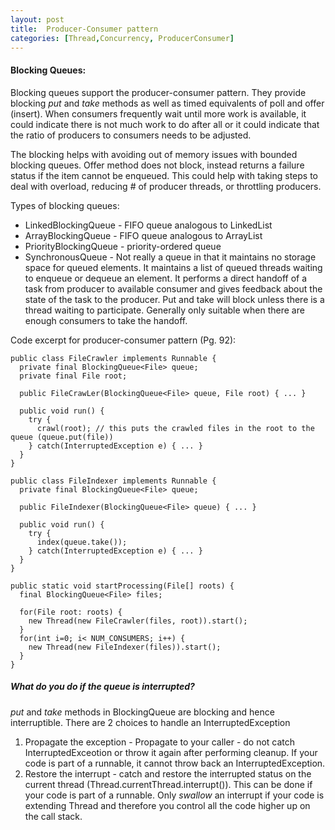 ```yaml
---
layout: post
title:  Producer-Consumer pattern
categories: [Thread,Concurrency, ProducerConsumer]
---
```


#### Blocking Queues:

  Blocking queues support the producer-consumer pattern. They provide blocking *put* and *take* methods as well as timed equivalents of poll and offer (insert).
  When consumers frequently wait until more work is available, it could indicate there is not much work to do after all or
  it could indicate that the ratio of producers to consumers needs to be adjusted.
  
  The blocking helps with avoiding out of memory issues with bounded blocking queues.
  Offer method does not block, instead returns a failure status if the item cannot be enqueued. This could help with taking steps to deal with overload, 
  reducing # of producer threads, or throttling producers.
  
  Types of blocking queues:
  * LinkedBlockingQueue - FIFO queue analogous to LinkedList
  * ArrayBlockingQueue - FIFO queue analogous to ArrayList
  * PriorityBlockingQueue - priority-ordered queue
  * SynchronousQueue - Not really a queue in that it maintains no storage space for queued elements. 
    It maintains a list of queued threads waiting to enqueue or dequeue an element. It performs a direct handoff of a task from producer to available consumer 
    and gives feedback about the state of the task to the producer. Put and take will block unless there is a thread waiting to participate.
    Generally only suitable when there are enough consumers to take the handoff. 
    
  Code excerpt for producer-consumer pattern (Pg. 92):
  ```
  public class FileCrawler implements Runnable {
    private final BlockingQueue<File> queue;
    private final File root;
    
    public FileCrawLer(BlockingQueue<File> queue, File root) { ... }
    
    public void run() {
      try {
        crawl(root); // this puts the crawled files in the root to the queue (queue.put(file))
      } catch(InterruptedException e) { ... }
    }
  }
  
  public class FileIndexer implements Runnable {
    private final BlockingQueue<File> queue;
    
    public FileIndexer(BlockingQueue<File> queue) { ... }
    
    public void run() {
      try {
        index(queue.take());
      } catch(InterruptedException e) { ... }
    }
  }
  
  public static void startProcessing(File[] roots) {
    final BlockingQueue<File> files;
    
    for(File root: roots) {
      new Thread(new FileCrawler(files, root)).start();
    }
    for(int i=0; i< NUM_CONSUMERS; i++) {
      new Thread(new FileIndexer(files)).start();
    }
  }
  ```
  
##### What do you do if the queue is interrupted?
  
*put* and *take* methods in BlockingQueue are blocking and hence interruptible.
There are 2 choices to handle an InterruptedException

1. Propagate the exception - Propagate to your caller - do not catch InterruptedExceotion or throw it again after performing cleanup. 
   If your code is part of a runnable, it cannot throw back an InterruptedException.
2. Restore the interrupt - catch and restore the interrupted status on the current thread (Thread.currentThread.interrupt()). 
   This can be done if your code is part of a runnable.
Only *swallow* an interrupt if your code is extending Thread and therefore you control all the code higher up on the call stack.
